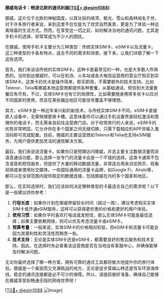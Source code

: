 **挪威电话卡：畅游北欧的通讯利器[[TG💪+ @esim1088](https://t.me/s/esim1088)]**

挪威，这片位于北欧的神秘国度，以其壮丽的峡湾、极光、雪山和森林闻名于世。对于许多旅行者来说，来到这里不仅仅是为了欣赏自然美景，更是为了体验一种远离喧嚣的生活方式。然而，在享受这一切之前，如何解决当地的通讯问题，尤其是手机卡的选择，却常常成为不少人的困扰。

在挪威，使用手机卡主要分为三种类型：传统实体SIM卡、eSIM卡以及流量卡。这三种类型的卡各有特点，适合不同的需求和场景。接下来，让我们详细了解一下这些选项。

首先，我们来谈谈传统的实体SIM卡。这种卡是最常见的一种，也是大多数人所熟悉的。当你到达挪威时，可以在机场、火车站或各大电信运营商的营业厅购买到实体SIM卡。这类卡的优点是操作简单，即买即用，不需要额外的技术支持。比如Telenor、Telia等挪威本地运营商都提供各种套餐，从基础通话、短信到大流量套餐应有尽有。不过，实体SIM卡也有它的局限性，比如需要随身携带多张卡以应对不同国家的使用，而且在某些偏远地区可能信号覆盖不够理想。

其次，eSIM卡是一种近年来兴起的新技术。与传统实体SIM卡不同，eSIM卡直接嵌入设备中，无需物理更换卡槽。这意味着你可以通过手机设置界面轻松激活和管理你的电话卡，而无需亲自前往运营商门店。对于经常旅行的人来说，eSIM卡的优势非常明显。它允许你在多个国家之间无缝切换，只需下载相应的APP并输入激活码即可完成配置。目前，挪威的主要运营商如Telenor和Telia也支持eSIM服务，为用户提供更加灵活的通信解决方案。

最后，我们来说说流量卡。如果你只是短期访问挪威，并且主要关注数据流量而非语音通话功能，那么选择一张专门的流量卡会是一个不错的选择。这类卡通常不包含语音和短信服务，但提供了大量的移动数据流量，非常适合用来浏览网页、观看视频或者使用社交媒体。一些国际通用的流量卡品牌，如Google Fi、Airalo等，都可以在全球范围内提供稳定的数据连接，包括挪威在内的多个国家和地区。

那么，在实际选择时，我们应该如何决定哪种类型的卡最适合自己的需求呢？以下是一些建议供你参考：

1. **行程长度**：如果你计划在挪威停留较长时间（超过一周），建议考虑购买实体SIM卡或开通eSIM服务，这样可以获得更优惠的价格和更好的用户体验。
2. **使用习惯**：如果你平时喜欢打电话或发短信，那么实体SIM卡可能是最佳选择；如果主要依赖网络，则可以优先考虑流量卡或eSIM卡。
3. **预算考量**：一般来说，实体SIM卡的价格相对较低，但eSIM卡和流量卡可能会因为其便利性和灵活性而稍贵一些。
4. **技术支持**：无论是实体SIM卡还是eSIM卡，都需要良好的售后服务和技术支持。因此，在选择时务必查看该运营商是否在当地设有客服中心，并确保能够及时解决问题。

无论你最终选择了哪一种方案，拥有可靠的通讯工具都将极大地提升你的旅行体验。挪威是一个美丽而又充满挑战的地方，无论是徒步穿越山林还是驾车环游海岸线，稳定的通讯连接都是必不可少的保障。所以，请提前做好准备，确保自己能够在挪威享受到畅通无阻的网络世界吧！

[[TG💪+ @esim1088](https://t.me/s/esim1088) ![Image](https://i.postimg.cc/4NQfJmqS/Snipaste-2025-05-13-00-14-12.png)]